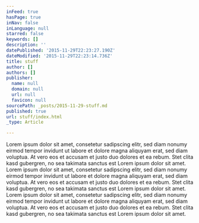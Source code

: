 ```yaml
---
inFeed: true
hasPage: true
inNav: false
inLanguage: null
starred: false
keywords: []
description: ''
datePublished: '2015-11-29T22:23:27.190Z'
dateModified: '2015-11-29T22:23:14.736Z'
title: stuff
author: []
authors: []
publisher:
  name: null
  domain: null
  url: null
  favicon: null
sourcePath: _posts/2015-11-29-stuff.md
published: true
url: stuff/index.html
_type: Article

---
```

Lorem ipsum dolor sit amet, consetetur sadipscing elitr, sed diam nonumy eirmod tempor invidunt ut labore et dolore magna aliquyam erat, sed diam voluptua. At vero eos et accusam et justo duo dolores et ea rebum. Stet clita kasd gubergren, no sea takimata sanctus est Lorem ipsum dolor sit amet. Lorem ipsum dolor sit amet, consetetur sadipscing elitr, sed diam nonumy eirmod tempor invidunt ut labore et dolore magna aliquyam erat, sed diam voluptua. At vero eos et accusam et justo duo dolores et ea rebum. Stet clita kasd gubergren, no sea takimata sanctus est Lorem ipsum dolor sit amet. Lorem ipsum dolor sit amet, consetetur sadipscing elitr, sed diam nonumy eirmod tempor invidunt ut labore et dolore magna aliquyam erat, sed diam voluptua. At vero eos et accusam et justo duo dolores et ea rebum. Stet clita kasd gubergren, no sea takimata sanctus est Lorem ipsum dolor sit amet.